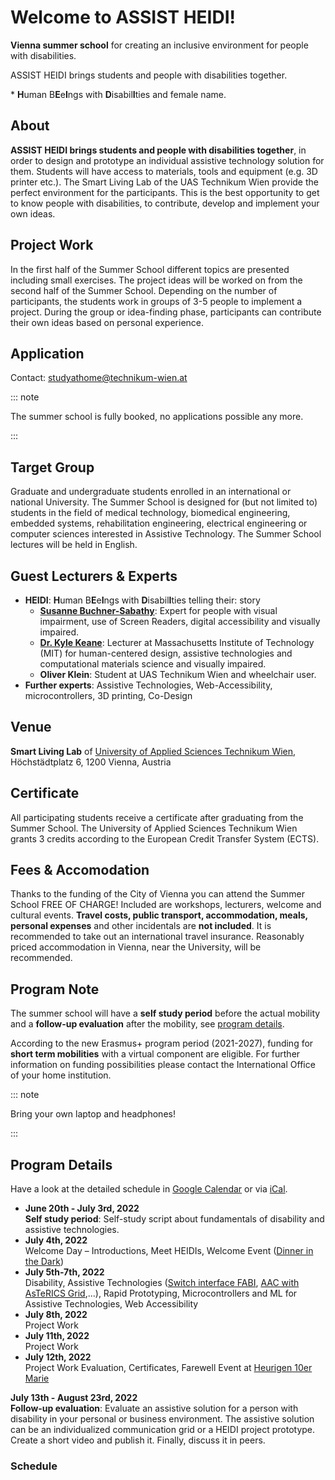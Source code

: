 # Welcome to ASSIST HEIDI!

<PdfContainer title="ASSIST HEIDI*" href="/assets/pdf/summer-school/at-summer-school-2022.pdf" thumb="/assets/pdf/summer-school/at-summer-school-2022.png">

**Vienna summer school** for creating an inclusive environment for people with disabilities.

<!-- **JULY 5-13, 2021** -->

ASSIST HEIDI brings students and people with disabilities together.

</PdfContainer>

\* **H**uman B**E**e**I**ngs with **D**isabil**I**ties and female name.

## About

**ASSIST HEIDI brings students and people with disabilities together**, in order to design and prototype an individual assistive technology solution for them.
Students will have access to materials, tools and equipment (e.g. 3D printer etc.).
The Smart Living Lab of the UAS Technikum Wien provide the perfect environment for the participants.
This is the best opportunity to get to know people with disabilities, to contribute, develop and implement your own ideas.

## Project Work

In the first half of the Summer School different topics are presented including small exercises.
The project ideas will be worked on from the second half of the Summer School.
Depending on the number of participants, the students work in groups of 3-5 people to implement a project.
During the group or idea-finding phase, participants can contribute their own ideas based on personal experience.

## Application

<!-- To apply you need to send the following documents to [studyathome@technikum-wien.at](mailto:studyathome@technikum-wien.at):

- CV
- Letter of Motivation
- Confirmation of Enrollment (at your home university)
 -->

Contact: [studyathome@technikum-wien.at](mailto:studyathome@technikum-wien.at)

::: note

The summer school is fully booked, no applications possible any more.

<!-- Participants: 18 students max.
Application Deadline: **February 28th, 2022**
Information: [studyathome@technikum-wien.at](mailto:studyathome@technikum-wien.at)
 -->

:::

## Target Group

Graduate and undergraduate students enrolled in an international or national University.
The Summer School is designed for (but not limited to) students in the field of medical technology, biomedical engineering, embedded systems, rehabilitation engineering, electrical engineering or computer sciences interested in Assistive Technology.
The Summer School lectures will be held in English.

## Guest Lecturers & Experts

- **HEIDI**: **H**uman B**E**e**I**ngs with **D**isabil**I**ties telling their:
  story
  - **[Susanne Buchner-Sabathy](https://www.blindenverband-wnb.at/blog/anderen-eine-stimme-leihen/)**: Expert for people with visual impairment, use of Screen Readers, digital accessibility and visually impaired.
  - **[Dr. Kyle Keane](http://www.kylekeane.com/)**: Lecturer at Massachusetts Institute of Technology (MIT) for human-centered design, assistive technologies and computational materials science and visually impaired.
  - **Oliver Klein**: Student at UAS Technikum Wien and wheelchair user.
- **Further experts**: Assistive Technologies, Web-Accessibility, microcontrollers, 3D printing, Co-Design

## Venue

**Smart Living Lab** of [University of Applied Sciences Technikum Wien](/studyathome/partner/uastw/), Höchstädtplatz 6, 1200 Vienna, Austria

<Youtube id="qv6cvPn4fNU"/>
<!--
<video controls style="max-width: 100%;">
  <source src="https://cloud.technikum-wien.at/s/i6BNgw9jL2EXL7k" type="video/mp4"/> 
  <source src="https://cloud.technikum-wien.at/s/i6BNgw9jL2EXL7k/download/smarthome_01_kfvgesamt_final.mp4" type="video/mp4"/>
  Sorry, your browser doesn't support embedded videos.
</video>
 -->

## Certificate

All participating students receive a certificate after graduating from the Summer School.
The University of Applied Sciences Technikum Wien grants 3 credits according to the European Credit Transfer System (ECTS).

## Fees & Accomodation

Thanks to the funding of the City of Vienna you can attend the Summer School FREE OF CHARGE!
Included are workshops, lecturers, welcome and cultural events.
**Travel costs, public transport, accommodation, meals, personal expenses** and other incidentals are **not included**.
It is recommended to take out an international travel insurance.
Reasonably priced accommodation in Vienna, near the University, will be recommended.

## Program Note

The summer school will have a **self study period** before the actual mobility and a **follow-up evaluation** after the mobility, see [program details](#program-details).

According to the new Erasmus+ program period (2021-2027), funding for **short term mobilities** with a virtual component are eligible.
For further information on funding possibilities please contact the International Office of your home institution.

::: note

Bring your own laptop and headphones!

:::

## Program Details

Have a look at the detailed schedule in [Google Calendar](https://calendar.google.com/calendar/embed?src=studyathome%40technikum-wien.at&ctz=Europe%2FVienna) or via [iCal](https://calendar.google.com/calendar/ical/studyathome%40technikum-wien.at/public/basic.ics).

- **June 20th - July 3rd, 2022**  
  **Self study period**: Self-study script about fundamentals of disability and assistive technologies.
- **July 4th, 2022**  
  Welcome Day – Introductions, Meet HEIDIs, Welcome Event ([Dinner in the Dark](https://www.viersinne.at/wien/dinner-in-the-dark))
- **July 5th-7th, 2022**  
  Disability, Assistive Technologies ([Switch interface FABI](https://www.asterics-foundation.org/projects/fabi/), [AAC with AsTeRICS Grid](https://www.asterics-foundation.org/projects/asterics-ergo-grid-2/),...), Rapid Prototyping, Microcontrollers and ML for Assistive Technologies, Web Accessibility
- **July 8th, 2022**  
  Project Work
- **July 11th, 2022**  
  Project Work
- **July 12th, 2022**  
  Project Work Evaluation, Certificates, Farewell Event at [Heurigen 10er Marie](https://10ermarie.at/)

**July 13th - August 23rd, 2022**  
**Follow-up evaluation**: Evaluate an assistive solution for a person with disability in your personal or business environment.
The assistive solution can be an individualized communication grid or a HEIDI project prototype.
Create a short video and publish it. Finally, discuss it in peers.

### Schedule

<GoogleCalendar height="600" src="studyathome%40technikum-wien.at&ctz=Europe%2FVienna" />
